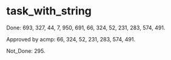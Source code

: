 # task_with_string

Done: 693, 327, 44, 7, 950, 691, 66, 324, 52, 231, 283, 574, 491.

Approved by acmp: 66, 324, 52, 231, 283, 574, 491.

Not_Done: 295.
